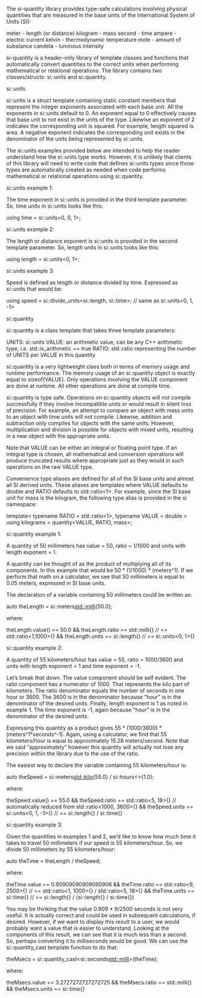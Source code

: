 The si-quantity library provides type-safe calculations involving physical quantities that are measured in the base units of the International System of Units (SI):

meter - length (or distance)
kilogram - mass
second - time
ampere - electric current
kelvin - thermodynamic temperature
mole - amount of substance
candela - luminous intensity

si-quantity is a header-only library of template classes and functions that automatically convert quantities to the correct units when performing mathematical or relational operations. The library contains two classes/structs: si::units and si::quantity.

si::units

si::units is a struct template containing static constant members that represent the integer exponents associated with each base unit. All the exponents in si::units default to 0. An exponent equal to 0 effectively causes that base unit to not exist in the units of the type. Likewise an exponent of 2 indicates the corresponding unit is squared. For example, length squared is area. A negative exponent indicates the corresponding unit exists in the denominator of the units being represented by si::units.

The si::units examples provided below are intended to help the reader understand how the si::units type works. However, it is unlikely that clients of this library will need to write code that defines si::units types since those types are automatically created as needed when code performs mathematical or relational operations using si::quantity.

si::units example 1:

The time exponent in si::units is provided in the third template parameter. So, time units in si::units looks like this:

using time = si::units<0, 0, 1>;

si::units example 2:

The length or distance exponent is si::units is provided in the second template parameter. So, length units in si::units looks like this:

using length = si::units<0, 1>;

si::units example 3:

Speed is defined as length or distance divided by time. Expressed as si::units that would be:

using speed = si::divide_units<si::length, si::time>; // same as si::units<0, 1, -1>

si::quantity

si::quantity is a class template that takes three template parameters:

UNITS: si::units
VALUE: an arithmetic value, can be any C++ arithmetic type, i.e. std::is_arithmetic<VALUE> == true
RATIO: std::ratio representing the number of UNITS per VALUE in this quantity

si::quantity is a very lightweight class both in terms of memory usage and runtime performance. The memory usage of an si::quantity object is exactly equal to sizeof(VALUE). Only operations involving the VALUE component are done at runtime. All other operations are done at compile time.

si::quantity is type safe. Operations on si::quantity objects will not compile successfully if they involve incompatible units or would result in silent loss of precision. For example, an attempt to compare an object with mass units to an object with time units will not compile. Likewise, addition and subtraction only compiles for objects with the same units. However, multiplication and division is possible for objects with mixed units, resulting in a new object with the appropriate units.

Note that VALUE can be either an integral or floating point type. If an integral type is chosen, all mathematical and conversion operations will produce truncated results where appropriate just as they would in such operations on the raw VALUE type.

Convenience type aliases are defined for all of the SI base units and almost all SI derived units. These aliases are templates where VALUE defaults to double and RATIO defaults to std::ratio<1>. For example, since the SI base unit for mass is the kilogram, the following type alias is provided in the si namespace:

template< typename RATIO = std::ratio<1>, typename VALUE = double >
using kilograms = quantity<VALUE, RATIO, mass>;

si::quantity example 1:

A quantity of 50 millimeters has value = 50, ratio = 1/1000 and units with length exponent = 1.

A quantity can be thought of as the product of multiplying all of its components. In this example that would be 50 * (1/1000) * (meters^1). If we perform that math on a calculator, we see that 50 millimeters is equal to 0.05 meters, expressed in SI base units.

The declaration of a variable containing 50 millimeters could be written as:

auto theLength = si::meters<std::milli>{50.0};

where:

theLength.value() == 50.0 
&& theLength.ratio == std::milli{} // == std::ratio<1,1000>{}
&& theLength.units == si::length{} // == si::units<0, 1>{}

si::quantity example 2:

A quantity of 55 kilometers/hour has value = 55, ratio = 1000/3600 and units with length exponent = 1 and time exponent = -1.

Let’s break that down. The value component should be self evident. The ratio component has a numerator of 1000. That represents the kilo part of kilometers. The ratio denominator equals the number of seconds in one hour or 3600. The 3600 is in the denominator because “hour” is in the denominator of the desired units. Finally, length exponent is 1 as noted in example 1. The time exponent is -1, again because “hour” is in the denominator of the desired units.

Expressing this quantity as a product gives 55 * (1000/3600) * (meters^1*seconds^-1). Again, using a calculator, we find that 55 kilometers/hour is equal to approximately 15.28 meters/second. Note that we said “approximately” however this quantity will actually not lose any precision within the library due to the use of the ratio.

The easiest way to declare the variable containing 55 kilometers/hour is:

auto theSpeed = si::meters<std::kilo>{55.0} / si::hours<>{1.0};

where:

theSpeed.value() == 55.0
&& theSpeed.ratio == std::ratio<5, 18>{} // automatically reduced from std::ratio<1000, 3600>{}
&& theSpeed.units == si::units<0, 1, -1>{} // == si::length{} / si::time{}

si::quantity example 3:

Given the quantities in examples 1 and 2, we’d like to know how much time it takes to travel 50 millimeters if our speed is 55 kilometers/hour. So, we divide 50 millimeters by 55 kilometers/hour:

auto theTime = theLength / theSpeed;

where:

theTime.value == 0.90909090909090906
&& theTime.ratio == std::ratio<9, 2500>{} // == std::ratio<1, 1000>{} / std::ratio<5, 18>{}
&& theTime.units == si::time{} // == si::length{} / (si::length{} / si::time{})

You may be thinking that the value 0.909 * 9/2500 seconds is not very useful. It is actually correct and could be used in subsequent calculations, if desired. However, if we want to display this result to a user, we would probably want a value that is easier to understand. Looking at the components of this result, we can see that it is much less than a second. So, perhaps converting it to milliseconds would be good. We can use the si::quantity_cast template function to do that:

theMsecs = si::quantity_cast<si::seconds<std::milli>>(theTime);

where:

theMsecs.value == 3.2727272727272725
&& theMsecs.ratio == std::milli{}
&& theMsecs.units == si::time{}

